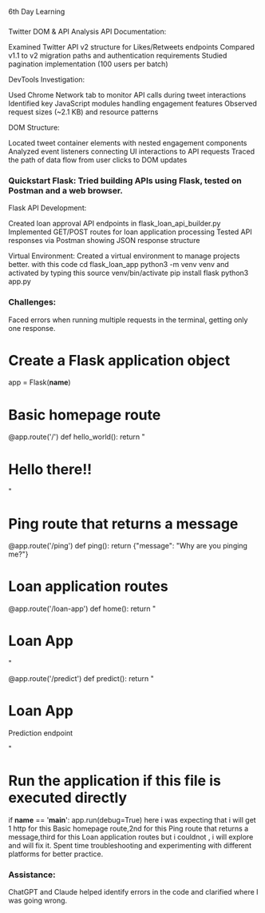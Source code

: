 6th Day Learning
### 
Twitter DOM & API Analysis
API Documentation:

Examined Twitter API v2 structure for Likes/Retweets endpoints
Compared v1.1 to v2 migration paths and authentication requirements
Studied pagination implementation (100 users per batch)

DevTools Investigation:

Used Chrome Network tab to monitor API calls during tweet interactions
Identified key JavaScript modules handling engagement features
Observed request sizes (~2.1 KB) and resource patterns

DOM Structure:

Located tweet container elements with nested engagement components
Analyzed event listeners connecting UI interactions to API requests
Traced the path of data flow from user clicks to DOM updates

### Quickstart Flask: Tried building APIs using Flask, tested on Postman and a web browser.

Flask API Development:

Created loan approval API endpoints in flask_loan_api_builder.py
Implemented GET/POST routes for loan application processing
Tested API responses via Postman showing JSON response structure

Virtual Environment: Created a virtual environment to manage projects better.
with this code  cd flask_loan_app
python3 -m venv venv and activated by typing this source venv/bin/activate
pip install flask
python3 app.py

### Challenges:

Faced errors when running multiple requests in the terminal, getting only one response.
# Create a Flask application object
app = Flask(__name__)

# Basic homepage route
@app.route('/')
def hello_world():
    return "<h1>Hello there!!</h1>"

# Ping route that returns a message
@app.route('/ping')
def ping():
    return {"message": "Why are you pinging me?"}

# Loan application routes
@app.route('/loan-app')
def home():
    return "<h1>Loan App</h1>"

@app.route('/predict')
def predict():
    return "<h1>Loan App</h1><p>Prediction endpoint</p>"

# Run the application if this file is executed directly
if __name__ == '__main__':
    app.run(debug=True)
here i was expecting that i will get 1 http for this Basic homepage route,2nd for this Ping route that returns a message,third for this Loan application routes but i couldnot , i will explore and will fix it. 
Spent time troubleshooting and experimenting with different platforms for better practice.

### Assistance:

ChatGPT and Claude helped identify errors in the code and clarified where I was going wrong.
